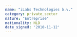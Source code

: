 ```yaml
---
name: "iLabs Technologies b.v."
category: private_sector
nature: "Entreprise"
nationality: NLD
date_signed: '2018-11-12'
---
```

    